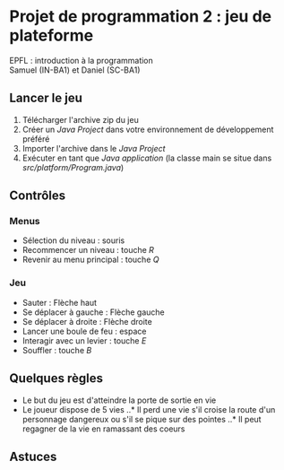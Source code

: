 Projet de programmation 2 : jeu de plateforme
=============================================
EPFL : introduction à la programmation  
Samuel (IN-BA1) et Daniel (SC-BA1)

Lancer le jeu
-------------
1. Télécharger l'archive zip du jeu
2. Créer un _Java Project_ dans votre environnement de développement préféré
3. Importer l'archive dans le _Java Project_ 
4. Exécuter en tant que _Java application_ (la classe main se situe dans _src/platform/Program.java_)

Contrôles
---------

### Menus
- Sélection du niveau : souris
- Recommencer un niveau : touche _R_
- Revenir au menu principal : touche _Q_

### Jeu
- Sauter : Flèche haut
- Se déplacer à gauche : Flèche gauche
- Se déplacer à droite : Flèche droite
- Lancer une boule de feu : espace
- Interagir avec un levier : touche _E_
- Souffler : touche _B_

Quelques règles
---------------
- Le but du jeu est d'atteindre la porte de sortie en vie
- Le joueur dispose de 5 vies
..* Il perd une vie s'il croise la route d'un personnage dangereux ou s'il se pique sur des pointes
..* Il peut regagner de la vie en ramassant des coeurs


Astuces
-------
